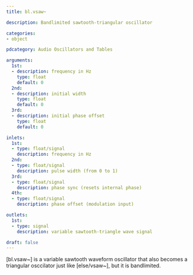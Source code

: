 ```yaml
---
title: bl.vsaw~

description: Bandlimited sawtooth-triangular oscillator

categories:
- object

pdcategory: Audio Oscillators and Tables

arguments:
  1st:
  - description: frequency in Hz
    type: float
    default: 0
  2nd:
  - description: initial width
    type: float
    default: 0
  3rd:
  - description: initial phase offset
    type: float
    default: 0

inlets:
  1st:
  - type: float/signal
    description: frequency in Hz
  2nd:
  - type: float/signal
    description: pulse width (from 0 to 1)
  3rd:
  - type: float/signal
    description: phase sync (resets internal phase)
  4th:
  - type: float/signal
    description: phase offset (modulation input)

outlets:
  1st:
  - type: signal
    description: variable sawtooth-triangle wave signal

draft: false
---
```


[bl.vsaw~] is a variable sawtooth waveform oscillator that also becomes a triangular osccilator just like [else/vsaw~], but it is bandlimited.
